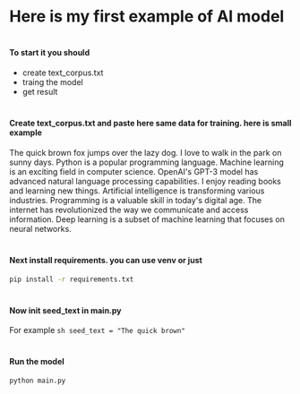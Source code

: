 # Here is my first example of AI model
#
#
#
#### To start it you should
- create text_corpus.txt
- traing the model
- get result
#
#
#### Create text_corpus.txt and paste here same data for training. here is small example
The quick brown fox jumps over the lazy dog.
I love to walk in the park on sunny days.
Python is a popular programming language.
Machine learning is an exciting field in computer science.
OpenAI's GPT-3 model has advanced natural language processing capabilities.
I enjoy reading books and learning new things.
Artificial intelligence is transforming various industries.
Programming is a valuable skill in today's digital age.
The internet has revolutionized the way we communicate and access information.
Deep learning is a subset of machine learning that focuses on neural networks.
#
#
#### Next install requirements. you can use venv or just
```sh
pip install -r requirements.txt
```
#
#### Now init seed_text in main.py
For example ```sh seed_text = "The quick brown" ```
#
#### Run the model
```sh
python main.py
```